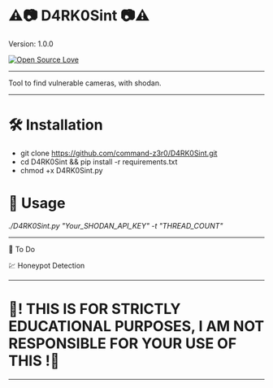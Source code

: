   # ⚠️📷 D4RK0Sint 📷⚠️

Version: 1.0.0 

[![Open Source Love](https://badges.frapsoft.com/os/v1/open-source.svg?v=102)](https://github.com/command-z3r0?tab=repositories)
**************************************************************************
Tool to find vulnerable cameras, with shodan.
**************************************************************************

 # 🛠 Installation

 * git clone https://github.com/command-z3r0/D4RK0Sint.git
 * cd D4RK0Sint && pip install -r requirements.txt
 * chmod +x D4RK0Sint.py
# 📃 Usage

 _./D4RK0Sint.py "Your_SHODAN_API_KEY" -t "THREAD_COUNT"_
 
 
-----------------------------------------------------------------------------------------------------
📌 To Do

💹 Honeypot Detection

-----------------------------------------------------------------------------------------------------
# 🚧! THIS IS FOR STRICTLY EDUCATIONAL PURPOSES, I AM NOT RESPONSIBLE FOR YOUR USE OF THIS !🚧
------------------------------------------------------------------------------------------------------

